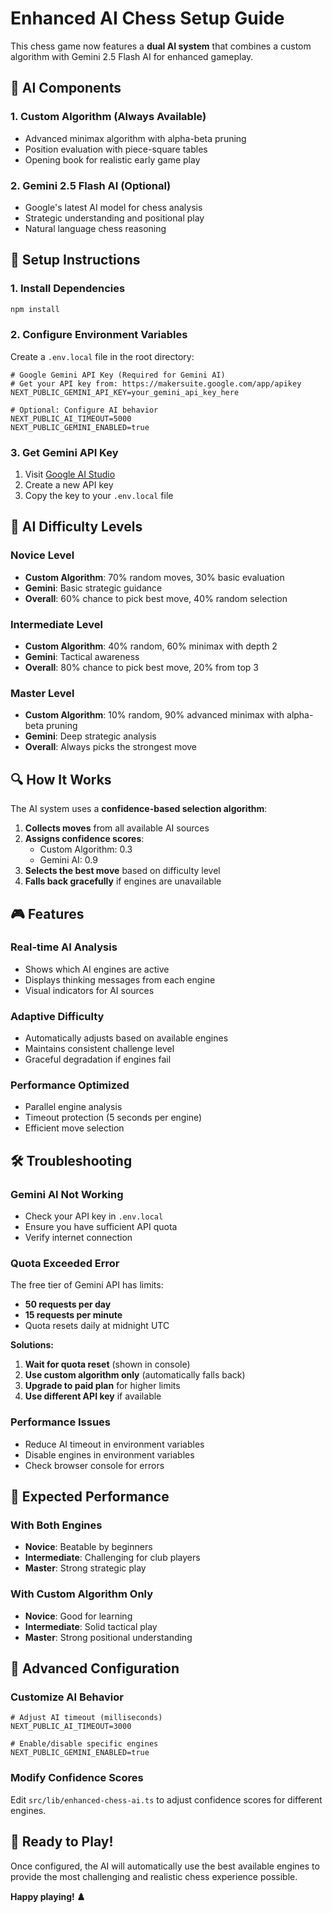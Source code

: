 # Enhanced AI Chess Setup Guide

This chess game now features a **dual AI system** that combines a custom algorithm with Gemini 2.5 Flash AI for enhanced gameplay.

## 🚀 AI Components

### 1. **Custom Algorithm** (Always Available)
- Advanced minimax algorithm with alpha-beta pruning
- Position evaluation with piece-square tables
- Opening book for realistic early game play

### 2. **Gemini 2.5 Flash AI** (Optional)
- Google's latest AI model for chess analysis
- Strategic understanding and positional play
- Natural language chess reasoning

## 🔧 Setup Instructions

### 1. Install Dependencies
```bash
npm install
```

### 2. Configure Environment Variables
Create a `.env.local` file in the root directory:

```env
# Google Gemini API Key (Required for Gemini AI)
# Get your API key from: https://makersuite.google.com/app/apikey
NEXT_PUBLIC_GEMINI_API_KEY=your_gemini_api_key_here

# Optional: Configure AI behavior
NEXT_PUBLIC_AI_TIMEOUT=5000
NEXT_PUBLIC_GEMINI_ENABLED=true
```

### 3. Get Gemini API Key
1. Visit [Google AI Studio](https://makersuite.google.com/app/apikey)
2. Create a new API key
3. Copy the key to your `.env.local` file

## 🎯 AI Difficulty Levels

### **Novice Level**
- **Custom Algorithm**: 70% random moves, 30% basic evaluation
- **Gemini**: Basic strategic guidance
- **Overall**: 60% chance to pick best move, 40% random selection

### **Intermediate Level**
- **Custom Algorithm**: 40% random, 60% minimax with depth 2
- **Gemini**: Tactical awareness
- **Overall**: 80% chance to pick best move, 20% from top 3

### **Master Level**
- **Custom Algorithm**: 10% random, 90% advanced minimax with alpha-beta pruning
- **Gemini**: Deep strategic analysis
- **Overall**: Always picks the strongest move

## 🔍 How It Works

The AI system uses a **confidence-based selection algorithm**:

1. **Collects moves** from all available AI sources
2. **Assigns confidence scores**:
   - Custom Algorithm: 0.3
   - Gemini AI: 0.9
3. **Selects the best move** based on difficulty level
4. **Falls back gracefully** if engines are unavailable

## 🎮 Features

### **Real-time AI Analysis**
- Shows which AI engines are active
- Displays thinking messages from each engine
- Visual indicators for AI sources

### **Adaptive Difficulty**
- Automatically adjusts based on available engines
- Maintains consistent challenge level
- Graceful degradation if engines fail

### **Performance Optimized**
- Parallel engine analysis
- Timeout protection (5 seconds per engine)
- Efficient move selection

## 🛠️ Troubleshooting

### **Gemini AI Not Working**
- Check your API key in `.env.local`
- Ensure you have sufficient API quota
- Verify internet connection

### **Quota Exceeded Error**
The free tier of Gemini API has limits:
- **50 requests per day**
- **15 requests per minute**
- Quota resets daily at midnight UTC

**Solutions:**
1. **Wait for quota reset** (shown in console)
2. **Use custom algorithm only** (automatically falls back)
3. **Upgrade to paid plan** for higher limits
4. **Use different API key** if available

### **Performance Issues**
- Reduce AI timeout in environment variables
- Disable engines in environment variables
- Check browser console for errors

## 🎯 Expected Performance

### **With Both Engines**
- **Novice**: Beatable by beginners
- **Intermediate**: Challenging for club players
- **Master**: Strong strategic play

### **With Custom Algorithm Only**
- **Novice**: Good for learning
- **Intermediate**: Solid tactical play
- **Master**: Strong positional understanding

## 🔧 Advanced Configuration

### **Customize AI Behavior**
```env
# Adjust AI timeout (milliseconds)
NEXT_PUBLIC_AI_TIMEOUT=3000

# Enable/disable specific engines
NEXT_PUBLIC_GEMINI_ENABLED=true
```

### **Modify Confidence Scores**
Edit `src/lib/enhanced-chess-ai.ts` to adjust confidence scores for different engines.

## 🎉 Ready to Play!

Once configured, the AI will automatically use the best available engines to provide the most challenging and realistic chess experience possible.

**Happy playing! ♟️** 